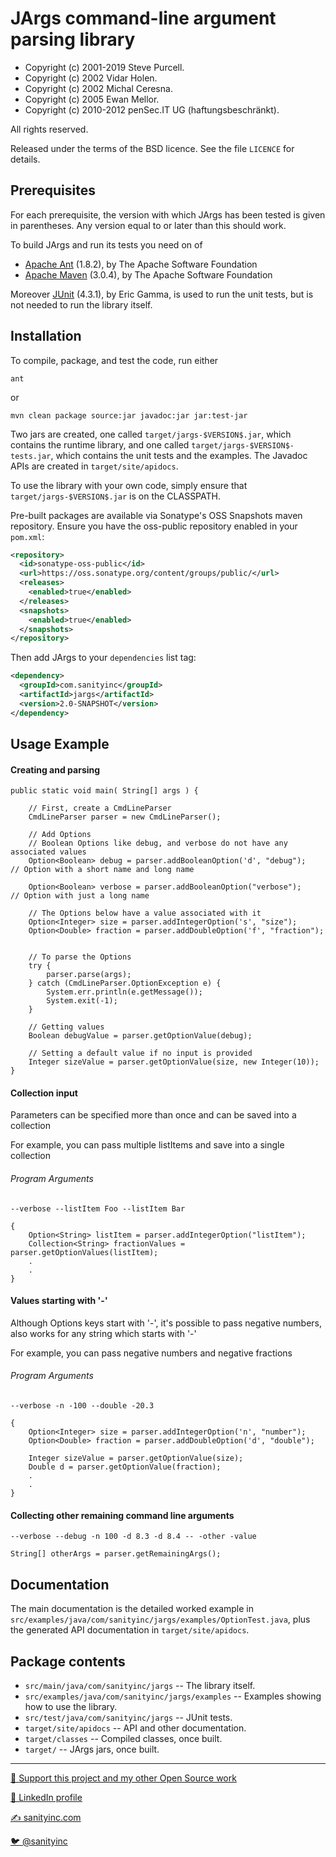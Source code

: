 JArgs command-line argument parsing library
===========================================

- Copyright (c) 2001-2019 Steve Purcell.
- Copyright (c) 2002      Vidar Holen.
- Copyright (c) 2002      Michal Ceresna.
- Copyright (c) 2005      Ewan Mellor.
- Copyright (c) 2010-2012 penSec.IT UG (haftungsbeschränkt).

All rights reserved.

Released under the terms of the BSD licence.  See the file `LICENCE` for
details.


Prerequisites
-------------

For each prerequisite, the version with which JArgs has been tested is given
in parentheses.  Any version equal to or later than this should work.

To build JArgs and run its tests you need on of

- [Apache Ant](http://ant.apache.org/) (1.8.2), by The Apache Software
  Foundation
- [Apache Maven](http://maven.apache.org/) (3.0.4), by The Apache Software
  Foundation

Moreover [JUnit](http://www.junit.org/) (4.3.1), by Eric Gamma, is used to run
the unit tests, but is not needed to run the library itself.


Installation
------------

To compile, package, and test the code, run either

    ant

or

    mvn clean package source:jar javadoc:jar jar:test-jar

Two jars are created, one called `target/jargs-$VERSION$.jar`, which contains
the runtime library, and one called `target/jargs-$VERSION$-tests.jar`, which
contains the unit tests and the examples.  The Javadoc APIs are created in
`target/site/apidocs`.

To use the library with your own code, simply ensure that
`target/jargs-$VERSION$.jar` is on the CLASSPATH.

Pre-built packages are available via Sonatype's OSS Snapshots maven
repository. Ensure you have the oss-public repository enabled in your
`pom.xml`:

```xml
<repository>
  <id>sonatype-oss-public</id>
  <url>https://oss.sonatype.org/content/groups/public/</url>
  <releases>
    <enabled>true</enabled>
  </releases>
  <snapshots>
    <enabled>true</enabled>
  </snapshots>
</repository>
```

Then add JArgs to your `dependencies` list tag:

```xml
<dependency>
  <groupId>com.sanityinc</groupId>
  <artifactId>jargs</artifactId>
  <version>2.0-SNAPSHOT</version>
</dependency>
```

Usage Example
-------------

#### Creating and parsing

```
public static void main( String[] args ) {

	// First, create a CmdLineParser
	CmdLineParser parser = new CmdLineParser();
    	
	// Add Options
	// Boolean Options like debug, and verbose do not have any associated values
	Option<Boolean> debug = parser.addBooleanOption('d', "debug");    // Option with a short name and long name
		
	Option<Boolean> verbose = parser.addBooleanOption("verbose");    // Option with just a long name		
		
	// The Options below have a value associated with it
	Option<Integer> size = parser.addIntegerOption('s', "size");
	Option<Double> fraction = parser.addDoubleOption('f', "fraction");
		
		
	// To parse the Options
	try {
		parser.parse(args);
	} catch (CmdLineParser.OptionException e) {
		System.err.println(e.getMessage());
		System.exit(-1);
	}
	
	// Getting values
	Boolean debugValue = parser.getOptionValue(debug);
	
	// Setting a default value if no input is provided
	Integer sizeValue = parser.getOptionValue(size, new Integer(10));
}
```

#### Collection input
Parameters can be specified more than once and can be saved into a collection
        
For example, you can pass multiple listItems and save into a single collection  

###### Program Arguments
```
--verbose --listItem Foo --listItem Bar
```
      
```
{
	Option<String> listItem = parser.addIntegerOption("listItem");
	Collection<String> fractionValues = parser.getOptionValues(listItem);
	.
	.
}
```


#### Values starting with '-'
Although Options keys start with '-', it's possible to pass negative numbers, also works for any string which starts with '-'

For example, you can pass negative numbers and negative fractions

###### Program Arguments
```
--verbose -n -100 --double -20.3  
```

```
{
	Option<Integer> size = parser.addIntegerOption('n', "number");
	Option<Double> fraction = parser.addDoubleOption('d', "double");
	
	Integer sizeValue = parser.getOptionValue(size);
	Double d = parser.getOptionValue(fraction);
	.
	.
}
```

#### Collecting other remaining command line arguments

```
--verbose --debug -n 100 -d 8.3 -d 8.4 -- -other -value

```

```
String[] otherArgs = parser.getRemainingArgs();
```



Documentation
-------------

The main documentation is the detailed worked example in
`src/examples/java/com/sanityinc/jargs/examples/OptionTest.java`, plus the
generated API documentation in `target/site/apidocs`.


Package contents
----------------

- `src/main/java/com/sanityinc/jargs` -- The library itself.
- `src/examples/java/com/sanityinc/jargs/examples` -- Examples showing how to
  use the library.
- `src/test/java/com/sanityinc/jargs` -- JUnit tests.
- `target/site/apidocs` -- API and other documentation.
- `target/classes` -- Compiled classes, once built.
- `target/` -- JArgs jars, once built.

<hr>

[💝 Support this project and my other Open Source work](https://www.patreon.com/sanityinc)

[💼 LinkedIn profile](https://uk.linkedin.com/in/stevepurcell)

[✍ sanityinc.com](http://www.sanityinc.com/)

[🐦 @sanityinc](https://twitter.com/sanityinc)
